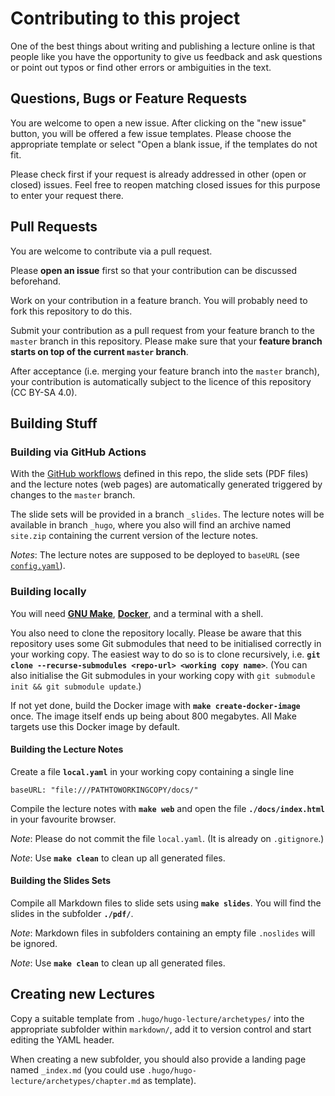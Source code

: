 # Contributing to this project

One of the best things about writing and publishing a lecture online is that
people like you have the opportunity to give us feedback and ask questions or
point out typos or find other errors or ambiguities in the text.

## Questions, Bugs or Feature Requests

You are welcome to open a new issue. After clicking on the "new issue" button,
you will be offered a few issue templates. Please choose the appropriate template
or select "Open a blank issue, if the templates do not fit.

Please check first if your request is already addressed in other (open or closed)
issues. Feel free to reopen matching closed issues for this purpose to enter your
request there.

## Pull Requests

You are welcome to contribute via a pull request.

Please **open an issue** first so that your contribution can be discussed
beforehand.

Work on your contribution in a feature branch. You will probably need to fork
this repository to do this.

Submit your contribution as a pull request from your feature branch to the
`master` branch in this repository. Please make sure that your **feature
branch starts on top of the current `master` branch**.

After acceptance (i.e. merging your feature branch into the `master` branch),
your contribution is automatically subject to the licence of this repository
(CC BY-SA 4.0).

## Building Stuff

### Building via GitHub Actions

With the [GitHub workflows](.github/workflows/) defined in this repo, the slide
sets (PDF files) and the lecture notes (web pages) are automatically generated
triggered by changes to the `master` branch.

The slide sets will be provided in a branch `_slides`. The lecture notes will be
available in branch `_hugo`, where you also will find an archive named `site.zip`
containing the current version of the lecture notes.

_Notes_: The lecture notes are supposed to be deployed to `baseURL` (see
[`config.yaml`](config.yaml)).

### Building locally

You will need **[GNU Make](https://www.gnu.org/software/make/)**,
**[Docker](https://www.docker.com/)**, and a terminal with a shell.

You also need to clone the repository locally. Please be aware that this
repository uses some Git submodules that need to be initialised correctly
in your working copy. The easiest way to do so is to clone recursively,
i.e. **`git clone --recurse-submodules <repo-url> <working copy name>`**.
(You can also initialise the Git submodules in your working copy with
`git submodule init && git submodule update`.)

If not yet done, build the Docker image with **`make create-docker-image`**
once. The image itself ends up being about 800 megabytes. All Make targets
use this Docker image by default.

#### Building the Lecture Notes

Create a file **`local.yaml`** in your working copy containing a single
line

    baseURL: "file:///PATHTOWORKINGCOPY/docs/"

Compile the lecture notes with **`make web`** and open the file
**`./docs/index.html`** in your favourite browser.

_Note_: Please do not commit the file `local.yaml`.  (It is already on
`.gitignore`.)

_Note_: Use **`make clean`** to clean up all generated files.

#### Building the Slides Sets

Compile all Markdown files to slide sets using **`make slides`**. You will
find the slides in the subfolder **`./pdf/`**.

_Note_: Markdown files in subfolders containing an empty file `.noslides`
will be ignored.

_Note_: Use **`make clean`** to clean up all generated files.

## Creating new Lectures

Copy a suitable template from `.hugo/hugo-lecture/archetypes/` into the
appropriate subfolder within `markdown/`, add it to version control and start
editing the YAML header.

When creating a new subfolder, you should also provide a landing page named
`_index.md` (you could use `.hugo/hugo-lecture/archetypes/chapter.md` as
template).
